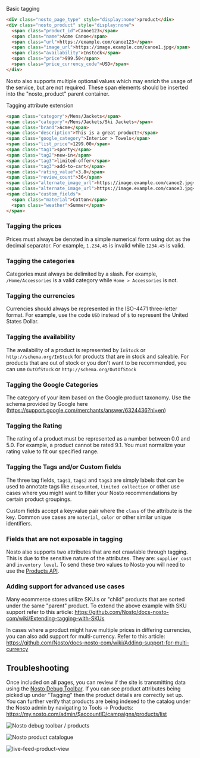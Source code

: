 Basic tagging
```html
<div class="nosto_page_type" style="display:none">product</div>
<div class="nosto_product" style="display:none"> 
  <span class="product_id">Canoe123</span>
  <span class="name">Acme Canoe</span>
  <span class="url">https://example.com/canoe123</span>
  <span class="image_url">https://image.example.com/canoe1.jpg</span>
  <span class="availability">Instock</span>
  <span class="price">999.50</span>
  <span class="price_currency_code">USD</span>
</div>
```

Nosto also supports multiple optional values which may enrich the usage of the service, but are not required. These span elements should be inserted into the "nosto_product" parent container.

Tagging attribute extension
```html
<span class="category">/Mens/Jackets</span>
<span class="category">/Mens/Jackets/Ski Jackets</span>
<span class="brand">Acme</span>
<span class="description">This is a great product!</span>
<span class="google_category">Interior > Towels</span>
<span class="list_price">1299.00</span>
<span class="tag1">sporty</span>
<span class="tag2">new-in</span>
<span class="tag3">limited-offer</span>
<span class="tag3">add-to-cart</span>
<span class="rating_value">3.8</span>
<span class="review_count">36</span>
<span class="alternate_image_url">https://image.example.com/canoe2.jpg</span>
<span class="alternate_image_url">https://image.example.com/canoe3.jpg</span>
<span class="custom_fields">
  <span class="material">Cotton</span>
  <span class="weather">Summer</span>
</span>
```

### Tagging the prices

Prices must always be denoted in a simple numerical form using dot as the decimal separator. For example, `1.234,45` is invalid while `1234.45` is valid. 

### Tagging the categories

Categories must always be delimited by a slash. For example, `/Home/Accessories` is a valid category while `Home > Accessories` is not.

### Tagging the currencies

Currencies should always be represented in the ISO-4471 three-letter format. For example, use the code `USD` instead of `$` to represent the United States Dollar.

### Tagging the availability

The availability of a product is represented by `InStock` or `http://schema.org/InStock` for products that are in stock and saleable. For products that are out of stock or you don't want to be recommended, you can use `OutOfStock` or `http://schema.org/OutOfStock`

### Tagging the Google Categories

The category of your item based on the Google product taxonomy. Use the schema provided by Google here (https://support.google.com/merchants/answer/6324436?hl=en)

### Tagging the Rating

The rating of a product must be represented as a number between 0.0 and 5.0. For example, a product cannot be rated 9.1. You must normalize your rating value to fit our specified range.

### Tagging the Tags and/or Custom fields

The three tag fields, `tags1`, `tags2` and `tags3` are simply labels that can be used to annotate tags like `discounted`, `limited collection` or other use cases where you might want to filter your Nosto recommendations by certain product groupings. 

Custom fields accept a key:value pair where the `class` of the attribute is the key. Common use cases are `material`, `color` or other similar unique identifiers.

### Fields that are not exposable in tagging

Nosto also supports two attributes that are not crawlable through tagging. This is due to the sensitive nature of the attributes. They are: `supplier_cost` and `inventory level`. To send these two values to Nosto you will need to use the [Products API](Updating-products-using-the-Products-API).

### Adding support for advanced use cases

Many ecommerce stores utilize SKU:s or "child" products that are sorted under the same "parent" product. To extend the above example with SKU support refer to this article: https://github.com/Nosto/docs-nosto-com/wiki/Extending-tagging-with-SKUs

In cases where a product might have multiple prices in differing currencies, you can also add support for multi-currency. Refer to this article: https://github.com/Nosto/docs-nosto-com/wiki/Adding-support-for-multi-currency

## Troubleshooting

Once included on all pages, you can review if the site is transmitting data using the [Nosto Debug Toolbar](https://help.nosto.com/get-started/guides/how-to-use-the-nosto-debug-toolbar). If you can see product attributes being picked up under "Tagging" then the product details are correctly set up. You can further verify that products are being indexed to the catalog under the Nosto admin by navigating to Tools → Products: https://my.nosto.com/admin/$accountID/campaigns/products/list

![Nosto debug toolbar / products](https://nosto-campaign-assets.s3.amazonaws.com/images/nosto-product-tagging.png)

![Nosto product catalogue](https://nosto-campaign-assets.s3.amazonaws.com/images/nosto-product-catalogue.png)

![live-feed-product-view](https://nosto-campaign-assets.s3.amazonaws.com/images/live-feed-view.png)